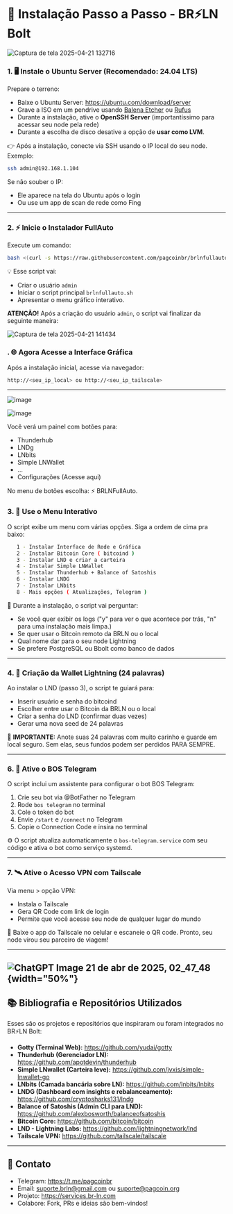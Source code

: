 # 🚀 Instalação Passo a Passo - BR⚡LN Bolt

![Captura de tela 2025-04-21 132716](https://github.com/user-attachments/assets/765fc080-120c-4646-9c51-20fe27292573)

### 1. 🖥️ Instale o Ubuntu Server (Recomendado: 24.04 LTS)

Prepare o terreno:
- Baixe o Ubuntu Server: https://ubuntu.com/download/server
- Grave a ISO em um pendrive usando [Balena Etcher](https://etcher.io) ou [Rufus](https://rufus.ie)
- Durante a instalação, ative o **OpenSSH Server** (importantíssimo para acessar seu node pela rede)
- Durante a escolha de disco desative a opção de **usar como LVM**.

👉 Após a instalação, conecte via SSH usando o IP local do seu node. Exemplo:
```bash
ssh admin@192.168.1.104
```
Se não souber o IP:
- Ele aparece na tela do Ubuntu após o login
- Ou use um app de scan de rede como Fing

---

### 2. ⚡ Inicie o Instalador FullAuto

Execute um comando:
```bash
bash <(curl -s https://raw.githubusercontent.com/pagcoinbr/brlnfullauto/main/run.sh)
```

💡 Esse script vai:
- Criar o usuário `admin`
- Iniciar o script principal `brlnfullauto.sh`
- Apresentar o menu gráfico interativo.

**ATENÇÃO!** Após a criação do usuário `admin`, o script vai finalizar da seguinte maneira:

![Captura de tela 2025-04-21 141434](https://github.com/user-attachments/assets/419765f3-83ab-45ca-863e-f5d45c3c7651)

### . 🌐 Agora Acesse a Interface Gráfica

Após a instalação inicial, acesse via navegador:
```bash
http://<seu_ip_local> ou http://<seu_ip_tailscale>
```

---
![image](https://github.com/user-attachments/assets/88ff977e-89b3-4c08-b4a7-6b35bd0cd64f)

![image](https://github.com/user-attachments/assets/3877bc5c-83e6-4919-b079-f6891f224c7b)

Você verá um painel com botões para:
- Thunderhub
- LNDg
- LNbits
- Simple LNWallet
- ...
- Configurações (Acesse aqui)

No menu de botões escolha: ⚡ BRLNFullAuto.

### 3. 🧭 Use o Menu Interativo

O script exibe um menu com várias opções. Siga a ordem de cima pra baixo:

```bash
   1 - Instalar Interface de Rede e Gráfica
   2 - Instalar Bitcoin Core ( bitcoind )
   3 - Instalar LND e criar a carteira
   4 - Instalar Simple LNWallet
   5 - Instalar Thunderhub + Balance of Satoshis
   6 - Instalar LNDG
   7 - Instalar LNbits
   8 - Mais opções ( Atualizações, Telegram )
```

💬 Durante a instalação, o script vai perguntar:
- Se você quer exibir os logs ("y" para ver o que acontece por trás, "n" para uma instalação mais limpa.)
- Se quer usar o Bitcoin remoto da BRLN ou o local
- Qual nome dar para o seu node Lightning
- Se prefere PostgreSQL ou Bbolt como banco de dados

---

### 4. 🔐 Criação da Wallet Lightning (24 palavras)

Ao instalar o LND (passo 3), o script te guiará para:
- Inserir usuário e senha do bitcoind
- Escolher entre usar o Bitcoin da BRLN ou o local
- Criar a senha do LND (confirmar duas vezes)
- Gerar uma nova seed de 24 palavras

🧠 **IMPORTANTE:** Anote suas 24 palavras com muito carinho e guarde em local seguro. Sem elas, seus fundos podem ser perdidos PARA SEMPRE.

---

### 6. 🤖 Ative o BOS Telegram

O script inclui um assistente para configurar o bot BOS Telegram:
1. Crie seu bot via @BotFather no Telegram
2. Rode `bos telegram` no terminal
3. Cole o token do bot
4. Envie `/start` e `/connect` no Telegram
5. Copie o Connection Code e insira no terminal

⚙️ O script atualiza automaticamente o `bos-telegram.service` com seu código e ativa o bot como serviço systemd.

---

### 7. 🛰️ Ative o Acesso VPN com Tailscale

Via menu > opção VPN:
- Instala o Tailscale
- Gera QR Code com link de login
- Permite que você acesse seu node de qualquer lugar do mundo

📱 Baixe o app do Tailscale no celular e escaneie o QR code. Pronto, seu node virou seu parceiro de viagem!

---
![ChatGPT Image 21 de abr  de 2025, 02_47_48](https://github.com/user-attachments/assets/cabf3db7-8b91-4289-8078-49f78444d7b4){width="50%"}
---

## 📚 Bibliografia e Repositórios Utilizados

Esses são os projetos e repositórios que inspiraram ou foram integrados no BR⚡LN Bolt:

- **Gotty (Terminal Web):** https://github.com/yudai/gotty
- **Thunderhub (Gerenciador LN):** https://github.com/apotdevin/thunderhub
- **Simple LNwallet (Carteira leve):** https://github.com/jvxis/simple-lnwallet-go
- **LNbits (Camada bancária sobre LN):** https://github.com/lnbits/lnbits
- **LNDG (Dashboard com insights e rebalanceamento):** https://github.com/cryptosharks131/lndg
- **Balance of Satoshis (Admin CLI para LND):** https://github.com/alexbosworth/balanceofsatoshis
- **Bitcoin Core:** https://github.com/bitcoin/bitcoin
- **LND - Lightning Labs:** https://github.com/lightningnetwork/lnd
- **Tailscale VPN:** https://github.com/tailscale/tailscale

---

## 💬 Contato

- Telegram: https://t.me/pagcoinbr
- Email: suporte.brln@gmail.com ou suporte@pagcoin.org
- Projeto: https://services.br-ln.com
- Colabore: Fork, PRs e ideias são bem-vindos!
